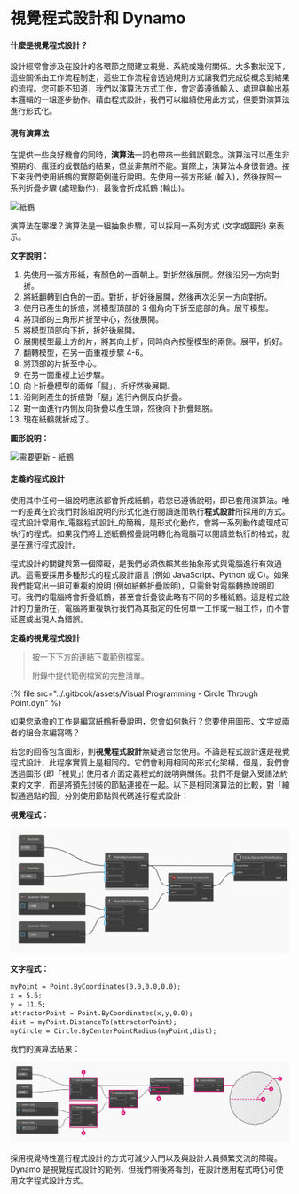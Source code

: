 # 視覺程式設計和 Dynamo

#### 什麼是視覺程式設計？ <a href="#what-is-visual-programming" id="what-is-visual-programming"></a>

設計經常會涉及在設計的各環節之間建立視覺、系統或幾何關係。大多數狀況下，這些關係由工作流程制定，這些工作流程會透過規則方式讓我們完成從概念到結果的流程。您可能不知道，我們以演算法方式工作，會定義遵循輸入、處理與輸出基本邏輯的一組逐步動作。藉由程式設計，我們可以繼續使用此方式，但要對演算法進行形式化。

#### 現有演算法 <a href="#algorithms-in-hand" id="algorithms-in-hand"></a>

在提供一些良好機會的同時，**演算法**一詞也帶來一些錯誤觀念。演算法可以產生非預期的、瘋狂的或很酷的結果，但並非無所不能。實際上，演算法本身很普通。接下來我們使用紙鶴的實際範例進行說明。先使用一張方形紙 (輸入)，然後按照一系列折疊步驟 (處理動作)，最後會折成紙鶴 (輸出)。

![紙鶴](https://primer.dynamobim.org/01\_Introduction/images/1-1/00-OrigamiCrane.png)

演算法在哪裡？演算法是一組抽象步驟，可以採用一系列方式 (文字或圖形) 來表示。

**文字說明：**

1. 先使用一張方形紙，有顏色的一面朝上。對折然後展開。然後沿另一方向對折。
2. 將紙翻轉到白色的一面。對折，折好後展開，然後再次沿另一方向對折。
3. 使用已產生的折痕，將模型頂部的 3 個角向下折至底部的角。展平模型。
4. 將頂部的三角形片折至中心，然後展開。
5. 將模型頂部向下折，折好後展開。
6. 展開模型最上方的片，將其向上折，同時向內按壓模型的兩側。展平，折好。
7. 翻轉模型，在另一面重複步驟 4-6。
8. 將頂部的片折至中心。
9. 在另一面重複上述步驟。
10. 向上折疊模型的兩條「腿」，折好然後展開。
11. 沿剛剛產生的折痕對「腿」進行內側反向折疊。
12. 對一面進行內側反向折疊以產生頭，然後向下折疊翅膀。
13. 現在紙鶴就折成了。

**圖形說明：**

![需要更新 - 紙鶴](https://primer.dynamobim.org/01\_Introduction/images/1-1/01-OrigamiCraneInstructions.png)

#### 定義的程式設計 <a href="#programming-defined" id="programming-defined"></a>

使用其中任何一組說明應該都會折成紙鶴，若您已遵循說明，即已套用演算法。唯一的差異在於我們對該組說明的形式化進行閱讀進而執行**程式設計**所採用的方式。程式設計常用作_電腦程式設計_的簡稱，是形式化動作，會將一系列動作處理成可執行的程式。如果我們將上述紙鶴摺疊說明轉化為電腦可以閱讀並執行的格式，就是在進行程式設計。

程式設計的關鍵與第一個障礙，是我們必須依賴某些抽象形式與電腦進行有效通訊。這需要採用多種形式的程式設計語言 (例如 JavaScript、Python 或 C)。如果我們能寫出一組可重複的說明 (例如紙鶴折疊說明)，只需針對電腦轉換說明即可。我們的電腦將會折疊紙鶴，甚至會折疊彼此略有不同的多種紙鶴。這是程式設計的力量所在，電腦將重複執行我們為其指定的任何單一工作或一組工作，而不會延遲或出現人為錯誤。

**定義的視覺程式設計**

> 按一下下方的連結下載範例檔案。
>
> 附錄中提供範例檔案的完整清單。

{% file src="../.gitbook/assets/Visual Programming - Circle Through Point.dyn" %}

如果您承擔的工作是編寫紙鶴折疊說明，您會如何執行？您要使用圖形、文字或兩者的組合來編寫嗎？

若您的回答包含圖形，則**視覺程式設計**無疑適合您使用。不論是程式設計還是視覺程式設計，此程序實質上是相同的。它們會利用相同的形式化架構，但是，我們會透過圖形 (即「視覺」) 使用者介面定義程式的說明與關係。我們不是鍵入受語法約束的文字，而是將預先封裝的節點連接在一起。以下是相同演算法的比較，對「繪製通過點的圓」分別使用節點與代碼進行程式設計：

**視覺程式：**

![](<./images/a-1/visualProgramming (2).png>)

**文字程式：**

```
myPoint = Point.ByCoordinates(0.0,0.0,0.0);
x = 5.6;
y = 11.5;
attractorPoint = Point.ByCoordinates(x,y,0.0);
dist = myPoint.DistanceTo(attractorPoint);
myCircle = Circle.ByCenterPointRadius(myPoint,dist);
```

我們的演算法結果：

![](<./images/a-1/visualProgramming (1).png>)

採用視覺特性進行程式設計的方式可減少入門以及與設計人員頻繁交流的障礙。Dynamo 是視覺程式設計的範例，但我們稍後將看到，在設計應用程式時仍可使用文字程式設計方式。
